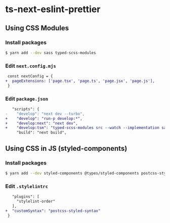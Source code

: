 # ts-next-eslint-prettier

## Using CSS Modules

### Install packages

```sh
$ yarn add --dev sass typed-scss-modules
```

### Edit `next.config.mjs`

```diff
 const nextConfig = {
+  pageExtensions: ['page.tsx', 'page.ts', 'page.jsx', 'page.js'],
 }
```

### Edit `package.json`

```diff
   "scripts": {
-    "develop": "next dev --turbo",
+    "develop": "run-p develop:*",
+    "develop:next": "next dev",
+    "develop:tsm": "typed-scss-modules src --watch --implementation sass --nameFormat none --exportType default --aliasPrefixes.@ src",
     "build": "next build",
```

## Using CSS in JS (styled-components)

### Install packages

```sh
$ yarn add --dev styled-components @types/styled-components postcss-styled-syntax
```

### Edit `.stylelintrc`

```diff
   "plugins": [
     "stylelint-order"
   ],
+  "customSyntax": "postcss-styled-syntax"
 }
```
